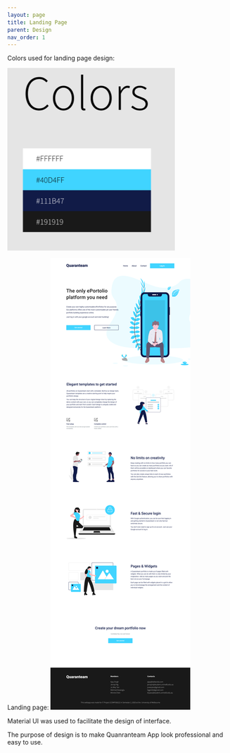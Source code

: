 ```yaml
---
layout: page
title: Landing Page
parent: Design
nav_order: 1
---
```

Colors used for landing page design:       

![color](../img/color.PNG)

Landing page:
![Landing Page](../img/Landing_Page.jpg)

Material UI was used to facilitate the design of interface.

The purpose of design is to make Quanranteam App look professional and easy to use.
